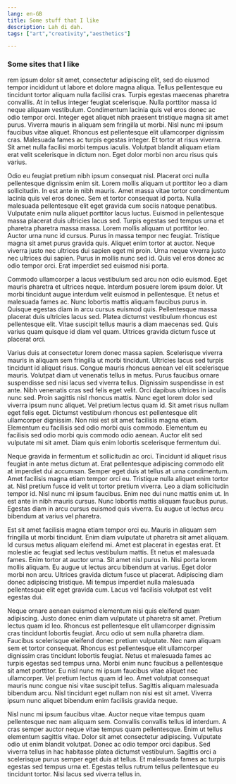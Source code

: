 ```yaml
---
lang: en-GB
title: Some stuff that I like
description: Lah di dah.
tags: ["art","creativity","aesthetics"]

---
```


### Some sites that I like





rem ipsum dolor sit amet, consectetur adipiscing elit, sed do eiusmod tempor incididunt ut labore et dolore magna aliqua. Tellus pellentesque eu tincidunt tortor aliquam nulla facilisi cras. Turpis egestas maecenas pharetra convallis. At in tellus integer feugiat scelerisque. Nulla porttitor massa id neque aliquam vestibulum. Condimentum lacinia quis vel eros donec ac odio tempor orci. Integer eget aliquet nibh praesent tristique magna sit amet purus. Viverra mauris in aliquam sem fringilla ut morbi. Nisl nunc mi ipsum faucibus vitae aliquet. Rhoncus est pellentesque elit ullamcorper dignissim cras. Malesuada fames ac turpis egestas integer. Et tortor at risus viverra. Sit amet nulla facilisi morbi tempus iaculis. Volutpat blandit aliquam etiam erat velit scelerisque in dictum non. Eget dolor morbi non arcu risus quis varius.

Odio eu feugiat pretium nibh ipsum consequat nisl. Placerat orci nulla pellentesque dignissim enim sit. Lorem mollis aliquam ut porttitor leo a diam sollicitudin. In est ante in nibh mauris. Amet massa vitae tortor condimentum lacinia quis vel eros donec. Sem et tortor consequat id porta. Nulla malesuada pellentesque elit eget gravida cum sociis natoque penatibus. Vulputate enim nulla aliquet porttitor lacus luctus. Euismod in pellentesque massa placerat duis ultricies lacus sed. Turpis egestas sed tempus urna et pharetra pharetra massa massa. Lorem mollis aliquam ut porttitor leo. Auctor urna nunc id cursus. Purus in massa tempor nec feugiat. Tristique magna sit amet purus gravida quis. Aliquet enim tortor at auctor. Neque viverra justo nec ultrices dui sapien eget mi proin. Urna neque viverra justo nec ultrices dui sapien. Purus in mollis nunc sed id. Quis vel eros donec ac odio tempor orci. Erat imperdiet sed euismod nisi porta.

Commodo ullamcorper a lacus vestibulum sed arcu non odio euismod. Eget mauris pharetra et ultrices neque. Interdum posuere lorem ipsum dolor. Ut morbi tincidunt augue interdum velit euismod in pellentesque. Et netus et malesuada fames ac. Nunc lobortis mattis aliquam faucibus purus in. Quisque egestas diam in arcu cursus euismod quis. Pellentesque massa placerat duis ultricies lacus sed. Platea dictumst vestibulum rhoncus est pellentesque elit. Vitae suscipit tellus mauris a diam maecenas sed. Quis varius quam quisque id diam vel quam. Ultrices gravida dictum fusce ut placerat orci.

Varius duis at consectetur lorem donec massa sapien. Scelerisque viverra mauris in aliquam sem fringilla ut morbi tincidunt. Ultricies lacus sed turpis tincidunt id aliquet risus. Congue mauris rhoncus aenean vel elit scelerisque mauris. Volutpat diam ut venenatis tellus in metus. Purus faucibus ornare suspendisse sed nisi lacus sed viverra tellus. Dignissim suspendisse in est ante. Nibh venenatis cras sed felis eget velit. Orci dapibus ultrices in iaculis nunc sed. Proin sagittis nisl rhoncus mattis. Nunc eget lorem dolor sed viverra ipsum nunc aliquet. Vel pretium lectus quam id. Sit amet risus nullam eget felis eget. Dictumst vestibulum rhoncus est pellentesque elit ullamcorper dignissim. Non nisi est sit amet facilisis magna etiam. Elementum eu facilisis sed odio morbi quis commodo. Elementum eu facilisis sed odio morbi quis commodo odio aenean. Auctor elit sed vulputate mi sit amet. Diam quis enim lobortis scelerisque fermentum dui.

Neque gravida in fermentum et sollicitudin ac orci. Tincidunt id aliquet risus feugiat in ante metus dictum at. Erat pellentesque adipiscing commodo elit at imperdiet dui accumsan. Semper eget duis at tellus at urna condimentum. Amet facilisis magna etiam tempor orci eu. Tristique nulla aliquet enim tortor at. Nisl pretium fusce id velit ut tortor pretium viverra. Leo a diam sollicitudin tempor id. Nisl nunc mi ipsum faucibus. Enim nec dui nunc mattis enim ut. In est ante in nibh mauris cursus. Nunc lobortis mattis aliquam faucibus purus. Egestas diam in arcu cursus euismod quis viverra. Eu augue ut lectus arcu bibendum at varius vel pharetra.

Est sit amet facilisis magna etiam tempor orci eu. Mauris in aliquam sem fringilla ut morbi tincidunt. Enim diam vulputate ut pharetra sit amet aliquam. Id cursus metus aliquam eleifend mi. Amet est placerat in egestas erat. Et molestie ac feugiat sed lectus vestibulum mattis. Et netus et malesuada fames. Enim tortor at auctor urna. Sit amet nisl purus in. Nisi porta lorem mollis aliquam. Eu augue ut lectus arcu bibendum at varius. Eget dolor morbi non arcu. Ultrices gravida dictum fusce ut placerat. Adipiscing diam donec adipiscing tristique. Mi tempus imperdiet nulla malesuada pellentesque elit eget gravida cum. Lacus vel facilisis volutpat est velit egestas dui.

Neque ornare aenean euismod elementum nisi quis eleifend quam adipiscing. Justo donec enim diam vulputate ut pharetra sit amet. Pretium lectus quam id leo. Rhoncus est pellentesque elit ullamcorper dignissim cras tincidunt lobortis feugiat. Arcu odio ut sem nulla pharetra diam. Faucibus scelerisque eleifend donec pretium vulputate. Nec nam aliquam sem et tortor consequat. Rhoncus est pellentesque elit ullamcorper dignissim cras tincidunt lobortis feugiat. Netus et malesuada fames ac turpis egestas sed tempus urna. Morbi enim nunc faucibus a pellentesque sit amet porttitor. Eu nisl nunc mi ipsum faucibus vitae aliquet nec ullamcorper. Vel pretium lectus quam id leo. Amet volutpat consequat mauris nunc congue nisi vitae suscipit tellus. Sagittis aliquam malesuada bibendum arcu. Nisl tincidunt eget nullam non nisi est sit amet. Viverra ipsum nunc aliquet bibendum enim facilisis gravida neque.

Nisl nunc mi ipsum faucibus vitae. Auctor neque vitae tempus quam pellentesque nec nam aliquam sem. Convallis convallis tellus id interdum. A cras semper auctor neque vitae tempus quam pellentesque. Enim ut tellus elementum sagittis vitae. Dolor sit amet consectetur adipiscing. Vulputate odio ut enim blandit volutpat. Donec ac odio tempor orci dapibus. Sed viverra tellus in hac habitasse platea dictumst vestibulum. Sagittis orci a scelerisque purus semper eget duis at tellus. Et malesuada fames ac turpis egestas sed tempus urna et. Egestas tellus rutrum tellus pellentesque eu tincidunt tortor. Nisi lacus sed viverra tellus in.
